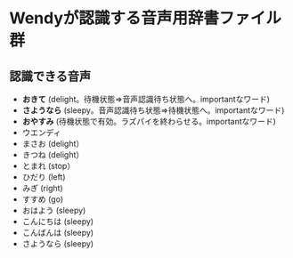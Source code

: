 # Wendyが認識する音声用辞書ファイル群

## 認識できる音声  

 - __おきて__ (delight。待機状態⇒音声認識待ち状態へ。importantなワード)
 - __さようなら__ (sleepy。音声認識待ち状態⇒待機状態へ。importantなワード)
 - __おやすみ__ (待機状態で有効。ラズパイを終わらせる。importantなワード)
 - ウエンディ
 - まさお (delight）
 - きつね (delight）
 - とまれ (stop）
 - ひだり (left)
 - みぎ (right)
 - すすめ (go)
 - おはよう (sleepy)
 - こんにちは (sleepy)
 - こんばんは (sleepy)
 - さようなら (sleepy)
